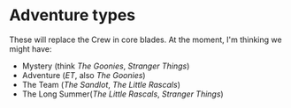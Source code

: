 # Adventure types

These will replace the Crew in core blades. At the moment, I'm thinking we might
have:

- Mystery (think _The Goonies_, _Stranger Things_)
- Adventure (_ET_, also _The Goonies_)
- The Team (_The Sandlot_, _The Little Rascals_)
- The Long Summer(_The Little Rascals_, _Stranger Things_)
